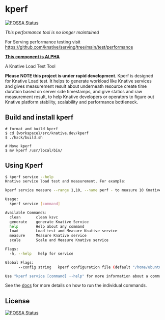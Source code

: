 # kperf
[![FOSSA Status](https://app.fossa.com/api/projects/git%2Bgithub.com%2Fknative-extensions%2Fkperf.svg?type=shield)](https://app.fossa.com/projects/git%2Bgithub.com%2Fknative-extensions%2Fkperf?ref=badge_shield)


*This performance tool is no longer maintained*

For Serving performance testing visit https://github.com/knative/serving/tree/main/test/performance


**[This component is ALPHA](https://github.com/knative/community/tree/main/mechanics/MATURITY-LEVELS.md)**

A Knative Load Test Tool

**Please NOTE this project is under rapid development**.
Kperf is designed for Knative Load test. It helps to generate workload like Knative services and
gives measurement result about underneath resource create time duration based on server side timestamps,
and give statics and raw measurement result, to help Knative developers or operators to figure out Knative platform
stability, scalability and performance bottleneck.


## Build and install kperf
```cassandraql
# format and build kperf
$ cd {workspace}/src/knative.dev/kperf
$ ./hack/build.sh

# Move kperf
$ mv kperf /usr/local/bin/
```

## Using Kperf

```bash
$ kperf service --help
Knative service load test and measurement. For example:

kperf service measure --range 1,10, --name perf - to measure 10 Knative service named perf-x in perf-x namespace

Usage:
  kperf service [command]

Available Commands:
  clean       clean ksvc
  generate    generate Knative Service
  help        Help about any command
  load        Load test and Measure Knative service
  measure     Measure Knative service
  scale       Scale and Measure Knative service

Flags:
  -h, --help   help for service

Global Flags:
      --config string   kperf configuration file (default "/home/ubuntu/.config/kperf/config.yaml")

Use "kperf service [command] --help" for more information about a command.
```

See the [docs](docs/examples.md) for more details on how to run the individual commands.



## License
[![FOSSA Status](https://app.fossa.com/api/projects/git%2Bgithub.com%2Fknative-extensions%2Fkperf.svg?type=large)](https://app.fossa.com/projects/git%2Bgithub.com%2Fknative-extensions%2Fkperf?ref=badge_large)